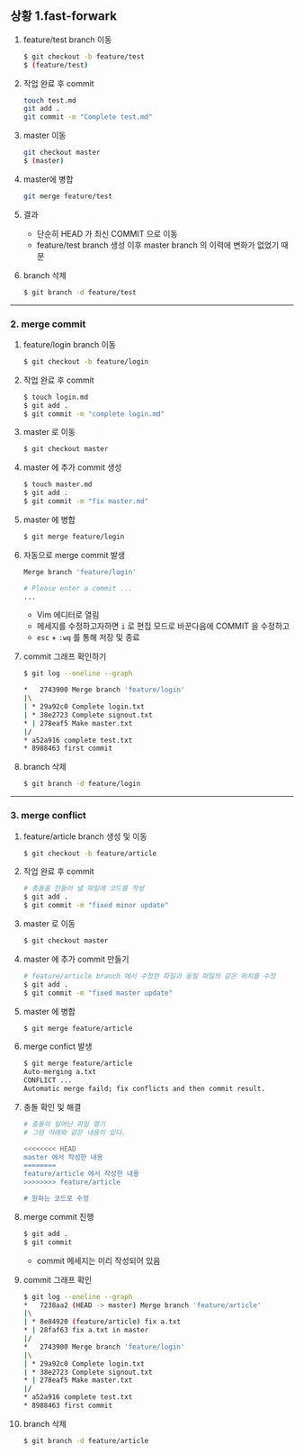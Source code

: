 ## 상황 1.fast-forwark

1. feature/test branch 이동

   ```bash
   $ git checkout -b feature/test
   $ (feature/test)
   ```

2. 작업 완료 후 commit

   ```bash
   touch test.md
   git add .
   git commit -m "Complete test.md"
   ```

3. master 이동

   ```bash
   git checkout master
   $ (master)
   ```

4. master에 병합

   ```bash
   git merge feature/test
   ```

5. 결과

   - 단순히 HEAD 가 최신 COMMIT 으로 이동
   - feature/test branch 생성 이후 master branch 의 이력에 변화가 없었기 때문

6. branch 삭제

   ```bash
   $ git branch -d feature/test
   ```

---

### 2. merge commit 

1. feature/login branch 이동

   ```bash
   $ git checkout -b feature/login 
   ```

2. 작업 완료 후 commit

   ```bash
   $ touch login.md
   $ git add .
   $ git commit -m "complete login.md"
   ```

3. master 로 이동

   ```bash
   $ git checkout master
   ```

4. master 에 추가 commit 생성

   ```bash
   $ touch master.md
   $ git add .
   $ git commit -m "fix master.md"
   ```

5. master 에 병합

   ```bash
   $ git merge feature/login
   ```

6. 자동으로 merge commit 발생

   ```bash
   Merge branch 'feature/login'
   
   # Please enter a commit ...
   ...
   ```

   - Vim 에디터로 열림
   - 메세지를 수정하고자하면 `i` 로 편집 모드로 바꾼다음에 COMMIT 을 수정하고
   - `esc` + `:wq` 를 통해 저장 및 종료

7. commit 그래프 확인하기

   ```bash
   $ git log --oneline --graph
   ```

   ```bash
   *   2743900 Merge branch 'feature/login'
   |\
   | * 29a92c0 Complete login.txt
   | * 38e2723 Complete signout.txt
   * | 278eaf5 Make master.txt
   |/
   * a52a916 complete test.txt
   * 8988463 first commit
   ```

8. branch 삭제

   ```bash
   $ git branch -d feature/login
   ```

---

### 3. merge conflict

1. feature/article branch 생성 및 이동

   ``` bash
   $ git checkout -b feature/article
   ```

2. 작업 완료 후  commit

   ```bash
   # 충돌을 만들어 낼 파일에 코드를 작성
   $ git add .
   $ git commit -m "fixed minor update"
   ```

3. master 로 이동

   ```bash
   $ git checkout master
   ```

4. master 에 추가 commit 만들기

   ```bash
   # feature/article branch 에서 수정한 파일과 동일 파일의 같은 위치를 수정
   $ git add .
   $ git commit -m "fixed master update"
   ```

5. master 에 병합

   ```bash
   $ git merge feature/article
   ```

6. merge confict 발생

   ```bash
   $ git merge feature/article
   Auto-merging a.txt
   CONFLICT ...
   Automatic merge faild; fix conflicts and then commit result.
   ```

7. 충돌 확인 및 해결

   ```bash
   # 충돌이 일어난 파일 열기
   # 그럼 아래와 같은 내용이 있다.
   
   <<<<<<<< HEAD
   master 에서 작성한 내용
   ========
   feature/article 에서 작성한 내용
   >>>>>>>> feature/article
   
   # 원하는 코드로 수정
   ```

8. merge commit 진행

   ```bash
   $ git add .
   $ git commit
   ```

   - commit 메세지는 미리 작성되어 있음

9. commit 그래프 확인

   ```bash
   $ git log --oneline --graph
   *   7238aa2 (HEAD -> master) Merge branch 'feature/article'
   |\
   | * 8e84920 (feature/article) fix a.txt
   * | 28faf63 fix a.txt in master
   |/
   *   2743900 Merge branch 'feature/login'
   |\
   | * 29a92c0 Complete login.txt
   | * 38e2723 Complete signout.txt
   * | 278eaf5 Make master.txt
   |/
   * a52a916 complete test.txt
   * 8988463 first commit
   ```

10. branch 삭제

    ```bash
    $ git branch -d feature/article
    ```

    









